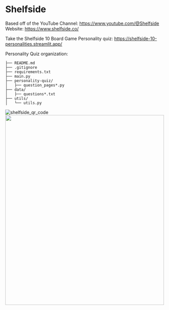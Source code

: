# Shelfside 

Based off of the YouTube Channel: https://www.youtube.com/@Shelfside
Website: https://www.shelfside.co/

Take the Shelfside 10 Board Game Personality quiz: https://shelfside-10-personalities.streamlit.app/

Personality Quiz organization:
```
├── README.md
├── .gitignore
├── requirements.txt
├── main.py
├── personality-quiz/
│   ├── question_pages*.py
├── data/
│   ├── questions*.txt
├── utils/
│   └── utils.py
```

![shelfside_qr_code](https://github.com/user-attachments/assets/dd6c16c4-95a4-4ac9-ad5c-4c5a6d4e777f)
<img src="[shelfside_qr_code](https://github.com/user-attachments/assets/dd6c16c4-95a4-4ac9-ad5c-4c5a6d4e777f)" width="500" height="600">
